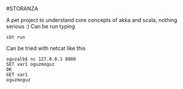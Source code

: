 #STORANZA

A pet project to understand core concepts of akka and scala, nothing serious :)
Can be run typing  

    sbt run

Can be tried with netcat like this  

    oguzalb$ nc 127.0.0.1 8080
    SET var1 oguzmoguz
    OK
    GET var1
    oguzmoguz

